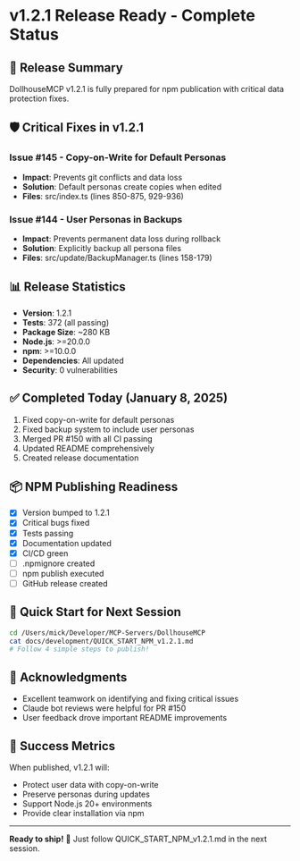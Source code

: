 # v1.2.1 Release Ready - Complete Status

## 🎉 Release Summary
DollhouseMCP v1.2.1 is fully prepared for npm publication with critical data protection fixes.

## 🛡️ Critical Fixes in v1.2.1

### Issue #145 - Copy-on-Write for Default Personas
- **Impact**: Prevents git conflicts and data loss
- **Solution**: Default personas create copies when edited
- **Files**: src/index.ts (lines 850-875, 929-936)

### Issue #144 - User Personas in Backups
- **Impact**: Prevents permanent data loss during rollback
- **Solution**: Explicitly backup all persona files
- **Files**: src/update/BackupManager.ts (lines 158-179)

## 📊 Release Statistics
- **Version**: 1.2.1
- **Tests**: 372 (all passing)
- **Package Size**: ~280 KB
- **Node.js**: >=20.0.0
- **npm**: >=10.0.0
- **Dependencies**: All updated
- **Security**: 0 vulnerabilities

## ✅ Completed Today (January 8, 2025)
1. Fixed copy-on-write for default personas
2. Fixed backup system to include user personas
3. Merged PR #150 with all CI passing
4. Updated README comprehensively
5. Created release documentation

## 📦 NPM Publishing Readiness
- [x] Version bumped to 1.2.1
- [x] Critical bugs fixed
- [x] Tests passing
- [x] Documentation updated
- [x] CI/CD green
- [ ] .npmignore created
- [ ] npm publish executed
- [ ] GitHub release created

## 🚀 Quick Start for Next Session
```bash
cd /Users/mick/Developer/MCP-Servers/DollhouseMCP
cat docs/development/QUICK_START_NPM_v1.2.1.md
# Follow 4 simple steps to publish!
```

## 🙏 Acknowledgments
- Excellent teamwork on identifying and fixing critical issues
- Claude bot reviews were helpful for PR #150
- User feedback drove important README improvements

## 🎯 Success Metrics
When published, v1.2.1 will:
- Protect user data with copy-on-write
- Preserve personas during updates
- Support Node.js 20+ environments
- Provide clear installation via npm

---
**Ready to ship!** 🚢 Just follow QUICK_START_NPM_v1.2.1.md in the next session.